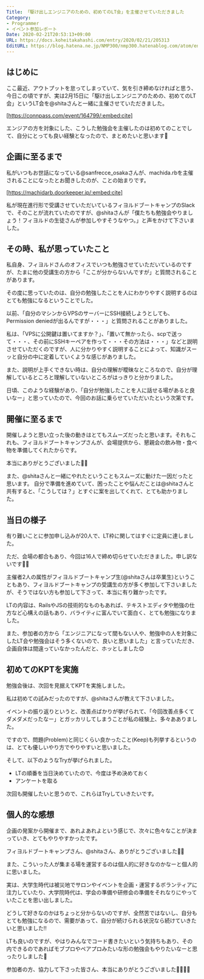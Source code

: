 ```yaml
---
Title: 「駆け出しエンジニアのための、初めてのLT会」を主催させていただきました
Category:
- Programmer
- イベント参加レポート
Date: 2020-02-21T20:53:13+09:00
URL: https://docs.koheitakahashi.com/entry/2020/02/21/205313
EditURL: https://blog.hatena.ne.jp/NMP300/nmp300.hatenablog.com/atom/entry/26006613517297710
---
```


## はじめに

ここ最近、アウトプットを怠ってしまっていて、気を引き締めなければと思う、今日この頃ですが、実は2月15日に「駆け出しエンジニアのための、初めてのLT会」というLT会を@shitaさんと一緒に主催させていただきました。



[https://connpass.com/event/164799/:embed:cite]



エンジアの方を対象にした、こうした勉強会を主催したのは初めてのことでして、自分にとっても良い経験となったので、まとめたいと思います💪

## 企画に至るまで

私がいつもお世話になっている@sanfrecce_osakaさんが、machida.rbを主催されることになったとお聞きしたのが、ことの始まりです。



[https://machidarb.doorkeeper.jp/:embed:cite]




私が現在進行形で受講させていただいているフィヨルドブートキャンプのSlackで、そのことが流れていたのですが、@shitaさんが「僕たちも勉強会やりましょう！フィヨルドの生徒さんが参加しやすそうなやつ。」と声をかけて下さいました。


## その時、私が思っていたこと

私自身、フィヨルドさんのオフィスでいつも勉強させていただいているのですが、たまに他の受講生の方から「ここが分からないんですが」と質問されることがあります。

その度に思っていたのは、自分の勉強したことを人にわかりやすく説明するのはとても勉強になるということでした。

以前、「自分のマシンからVPSのサーバーにSSH接続しようとしても、Permission deniedが出るんですが・・・」と質問されることがありました。

私は、「VPSに公開鍵は置いてますか？」、「置いて無かったら、scpで送って・・・、その前にSSHキーペアを作って・・・その方法は・・・」などと説明させていただくのですが、人に分かりやすく説明することによって、知識がスーッと自分の中に定着していくような感じがありました。

また、説明が上手くできない時は、自分の理解が曖昧なところなので、自分が理解しているところと理解していないところがはっきりと分かりました。

日頃、このような経験があり、「自分が勉強したことを人に話せる場があると良いなー」と思っていたので、今回のお話に乗らせていただいたという次第です。

## 開催に至るまで

開催しようと思い立った後の動きはとてもスムーズだったと思います。それもこれも、フィヨルドブートキャンプさんが、会場提供から、懇親会の飲み物・食べ物を準備してくれたからです。

本当にありがとうございました🙇‍♂️

また、@shitaさんと一緒にやれたということもスムーズに動けた一因だったと思います。
自分で準備を進めていて、困ったことや悩んだことは@shitaさんと共有すると、「こうしては？」とすぐに案を出してくれて、とても助かりました。

## 当日の様子

有り難いことに参加申し込みが20人で、LT枠に関してはすぐに定員に達しました。

ただ、会場の都合もあり、今回は16人で締め切らせていただきました。申し訳ないです🙇‍♂️

主催者2人の属性がフィヨルドブートキャンプ生(@shitaさんは卒業生)ということもあり、フィヨルドブートキャンプの受講生の方が多く参加して下さいましたが、そうではない方も参加して下さって、本当に有り難かったです。

LTの内容は、RailsやJSの技術的なものもあれば、テキストエディタや勉強の仕方など心構えの話もあり、バライティに富んでいて面白く、とても勉強になりました。

また、参加者の方から「エンジニアになって間もない人や、勉強中の人を対象にしたLT会や勉強会はそう多くないので、良いと思いました」と言っていただき、企画自体は間違っていなかったんだと、ホッとしました😊

## 初めてのKPTを実施

勉強会後は、次回を見据えてKPTを実施しました。

私は初めての試みだったのですが、@shitaさんが教えて下さいました。

イベントの振り返りというと、改善点ばかりが挙げられて、「今回改善点多くてダメダメだったなー」とガッカリしてしまうことが私の経験上、多々あありました。

ですので、問題(Problem)と同じくらい良かったこと(Keep)も列挙するというのは、とても優しいやり方でやりやすいと思いました。

そして、以下のようなTryが挙げられました。

- LTの順番を当日決めていたので、今度は予め決めておく
- アンケートを取る

次回も開催したいと思うので、これらはTryしていきたいです。

## 個人的な感想

企画の発案から開催まで、あれよあれよという感じで、次々に色々なことが決まっていき、とてもやりやすかったです。

フィヨルドブートキャンプさん、@shitaさん、ありがとうございました🙇‍♂️

また、こういった人が集まる場を運営するのは個人的に好きなのかなーと個人的に思いました。

実は、大学生時代は被災地でサロンやイベントを企画・運営するボランティアに注力していたり、大学院時代は、学会の準備や研修会の準備をそれなりにやっていたことを思い出しました。

どうして好きなのかはちょっと分からないのですが、全然苦ではないし、自分もとても勉強になるので、需要があって、自分が続けられる状況なら続けていきたいと思いました‼️

LTも良いのですが、やはりみんなでコード書きたいという気持ちもあり、その内できるのであればモブプロやペアプロみたいな形の勉強会もやりたいなーと思ったりしました💪

参加者の方、協力して下さった皆さん、本当にありがとうございました🙇‍♂️🙇‍♂️
